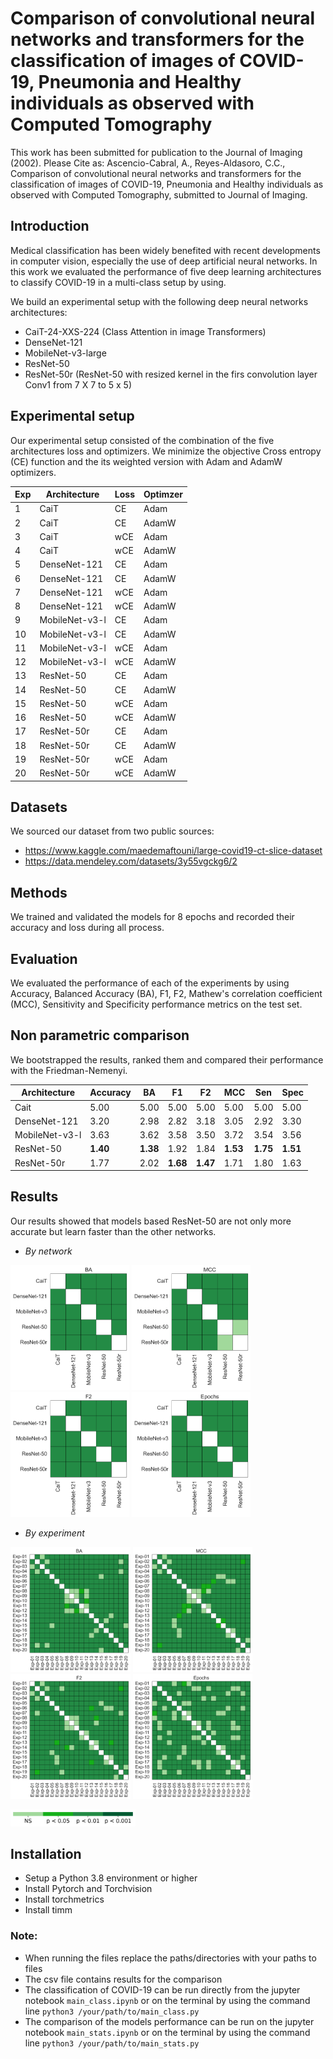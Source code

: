 # Comparison of convolutional neural networks and transformers for the classification of images of COVID-19, Pneumonia and Healthy individuals as observed with Computed Tomography

This work has been submitted for publication to the Journal of Imaging (2002). Please Cite as: 
Ascencio-Cabral, A., Reyes-Aldasoro, C.C., Comparison of convolutional neural networks and transformers for the classification of images of COVID-19, Pneumonia and Healthy individuals as observed with Computed Tomography, submitted to Journal of Imaging.

## Introduction
Medical classification has been  widely benefited with recent developments in computer vision,
especially the use of deep artificial neural networks. In this work we evaluated the performance of
five deep learning architectures to classify COVID-19 in a multi-class setup by using.

We build an experimental setup with the following deep neural networks architectures:

* CaiT-24-XXS-224 (Class Attention in image Transformers)
* DenseNet-121
* MobileNet-v3-large
* ResNet-50
* ResNet-50r (ResNet-50 with resized kernel in the firs convolution layer Conv1 from  7 X 7 to 5 x 5)


## Experimental setup

Our experimental setup consisted of the combination of the five architectures loss and optimizers.
We minimize the objective Cross entropy (CE) function and the its weighted version with Adam and
AdamW optimizers.

Exp	 |Architecture  | Loss	 | Optimzer
-----|--------------|--------|--------
1	 |CaiT          |   CE   | Adam
2	 |CaiT          |	CE	 | AdamW
3	 |CaiT          |   wCE	 | Adam
4	 |CaiT          |   wCE	 | AdamW
5	 |DenseNet-121  |	CE	 | Adam
6	 |DenseNet-121  |   CE	 | AdamW
7	 |DenseNet-121  |   wCE	 | Adam
8	 |DenseNet-121	|   wCE	 | AdamW
9	 |MobileNet-v3-l|	CE	 | Adam
10	 |MobileNet-v3-l|   CE	 | AdamW
11	 |MobileNet-v3-l|   wCE	 | Adam
12	 |MobileNet-v3-l|   wCE	 | AdamW
13	 |ResNet-50	    |   CE	 | Adam
14	 |ResNet-50	    |   CE	 | AdamW
15	 |ResNet-50	    |   wCE	 | Adam
16	 |ResNet-50	    |   wCE	 | AdamW
17	 |ResNet-50r	|   CE	 | Adam
18	 |ResNet-50r	|   CE	 | AdamW
19	 |ResNet-50r	|   wCE	 | Adam
20	 |ResNet-50r	|   wCE	 | AdamW

## Datasets
We sourced our dataset from two public sources:
* https://www.kaggle.com/maedemaftouni/large-covid19-ct-slice-dataset
* https://data.mendeley.com/datasets/3y55vgckg6/2

## Methods

We trained and validated the models for 8 epochs and recorded their accuracy and loss during all
process.

## Evaluation
We evaluated the performance of each of the experiments by using Accuracy, Balanced Accuracy (BA),
F1, F2, Mathew's correlation coefficient (MCC), Sensitivity and Specificity performance metrics on
the test set.


## Non parametric comparison
We bootstrapped the results, ranked them and compared their performance with the
Friedman-Nemenyi.


Architecture  | Accuracy | BA    |  F1   |  F2   |  MCC |   Sen  | Spec
--------------|----------|-------|-------|------ |------|--------|--------
Cait          |   5.00   | 5.00  | 5.00  | 5.00  | 5.00 | 5.00   | 5.00
DenseNet-121  |	  3.20   | 2.98  | 2.82  | 3.18  | 3.05 | 2.92   | 3.30
MobileNet-v3-l|	  3.63   | 3.62  | 3.58  | 3.50  | 3.72 | 3.54   | 3.56
ResNet-50	  |  __1.40__   | __1.38__ | 1.92  | 1.84  | __1.53__| __1.75__  | __1.51__
ResNet-50r	  |   1.77   | 2.02  | __1.68__ | __1.47__ | 1.71 | 1.80   | 1.63


## Results

Our results showed that models based ResNet-50 are not only more accurate but learn faster than the
other networks.


* _By network_


<img src='figures/architecture/net_ba.png' height='200'/>     <img src='figures/architecture/net_mcc.png' height='200'/>
<img src='figures/architecture/net_f2.png' height='200'/>      <img src='figures/architecture/net_hm_epochs.png' height='200'/>


* _By experiment_


<img src='figures/experiment/exp_ba.png' height='200'/>       <img src='figures/experiment/exp_mcc.png' height='200'/>
<img src='figures/experiment/exp_f2.png' height='200'/>       <img src='figures/experiment/exp_hm_epochs.png' height='200'/>

<p 'align='center'>

  <img src='figures/prob_bar.png' width='200'/>
  
</p>


## Installation
* Setup a  Python 3.8 environment or higher
* Install Pytorch and Torchvision
* Install torchmetrics
* Install timm

### __Note:__
* When running the files replace the paths/directories with your paths to files
* The csv file contains results for the comparison
* The classification of COVID-19 can be run directly from the jupyter notebook  ```main_class.ipynb``` or on the terminal by
using the command line ``` python3 /your/path/to/main_class.py ```
* The comparison of the models performance can be run on the jupyter notebook ```main_stats.ipynb``` or on the terminal by using the command
line ``` python3 /your/path/to/main_stats.py ```
